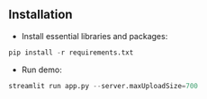 ## Installation

* Install essential libraries and packages:
```python
pip install -r requirements.txt
```

* Run demo:
```python
streamlit run app.py --server.maxUploadSize=700
```

